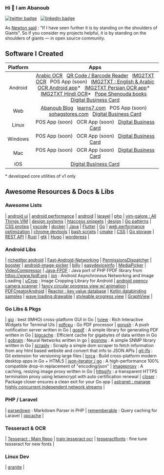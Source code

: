 ### Hi 👋 I am Abanoub

[![twitter badge](https://img.shields.io/badge/twitter-@_abanoub_hanna_-%231FA1F1?style=flat&logo=twitter&logoColor=white)](https://twitter.com/_abanoub_hanna_)
&nbsp;
[![linkedin badge](https://img.shields.io/badge/linkedin-abanoub_hanna-%230177B5?style=flat&logo=linkedin)](https://www.linkedin.com/in/abanoub-hanna)

As [Newton said](https://en.wikipedia.org/wiki/Standing_on_the_shoulders_of_giants) : "If I have seen further it is by standing on the shoulders of Giants". So if you consider my projects helpful, it is by standing on the shoulders of giants — in open source community.

## Software I Created

|Platform|Apps|
|:---:|:---:|
| Android | [Arabic OCR](https://appgallery.huawei.com/#/app/C102909069) &nbsp; [QR Code / Barcode Reader](https://github.com/abanoub-hanna/qr-scanner) &nbsp; [ IMG2TXT OCR](https://play.google.com/store/apps/details?id=com.softwarepharaoh.img2txt.latin) &nbsp;  POS App (soon) &nbsp; [IMG2TXT : English & Arabic OCR Android app](https://play.google.com/store/apps/details?id=com.softwarepharaoh.img2txt)* &nbsp; [IMG2TXT Persian OCR app](https://play.google.com/store/apps/details?id=com.softwarepharaoh.img2txt.persian)* &nbsp; [IMG2TXT Hindi OCR](https://play.google.com/store/apps/details?id=com.softwarepharaoh.img2txt.hindi)* &nbsp; [Pope Shenouda books](https://play.google.com/store/apps/details?id=com.softwarepharaoh.popebooks) &nbsp; [Digital Business Card](https://kartbusiness.com) |
| Web | [Abanoub Blog](https://www.abanoubhanna.com) &nbsp; [learns7.com](https://learns7.com) &nbsp; POS App (soon) &nbsp; [sohagstores.com](https://sohagstores.com/) &nbsp; [Digital Business Card](https://kartbusiness.com) |
| Linux | POS App (soon) &nbsp; OCR App (soon) &nbsp; [Digital Business Card](https://kartbusiness.com) |
| Windows | POS App (soon) &nbsp; OCR App (soon) &nbsp; [Digital Business Card](https://kartbusiness.com) |
| Mac | POS App (soon) &nbsp; OCR App (soon) &nbsp; [Digital Business Card](https://kartbusiness.com) |
| iOS | [Digital Business Card](https://kartbusiness.com) |

\* developed core utilities of v1 only

## Awesome Resources & Docs & Libs

### Awesome Lists

|
[android ui](https://github.com/wasabeef/awesome-android-ui)
|
[android performance](https://github.com/Juude/awesome-android-performance)
|
[android](https://github.com/JStumpp/awesome-android)
|
[laravel](https://github.com/chiraggude/awesome-laravel)
|
[php](https://github.com/ziadoz/awesome-php)
|
[vim-galore : All Things VIM](https://github.com/mhinz/vim-galore)
|
[design systems](https://github.com/alexpate/awesome-design-systems)
|
[htaccess snippets](https://github.com/phanan/htaccess)
|
[design](https://github.com/gztchan/awesome-design)
|
[Go patterns](https://github.com/tmrts/go-patterns)
|
[CSS protips](https://github.com/AllThingsSmitty/css-protips)
|
[vscode](https://github.com/viatsko/awesome-vscode)
|
[docker](https://github.com/veggiemonk/awesome-docker)
|
[Java](https://github.com/akullpp/awesome-java)
|
[Flutter](https://github.com/Solido/awesome-flutter)
|
[Go](https://github.com/avelino/awesome-go)
|
[web performance optimization](https://github.com/davidsonfellipe/awesome-wpo)
|
[chrome devtools](https://github.com/ChromeDevTools/awesome-chrome-devtools)
|
[bash scripts](https://github.com/awesome-lists/awesome-bash)
|
[cmake](https://github.com/onqtam/awesome-cmake)
|
[CSS](https://github.com/awesome-css-group/awesome-css)
|
[Go storage](https://github.com/gostor/awesome-go-storage)
|
[REST API](https://github.com/marmelab/awesome-rest)
|
[Rust](https://github.com/rust-unofficial/awesome-rust)
|
[gtk](https://github.com/myfreeweb/awesome-gtk)
|
[Hugo](https://github.com/theNewDynamic/awesome-hugo)
|
[wordpress](https://github.com/miziomon/awesome-wordpress)
|

### Android Libs

|
[richeditor android](https://github.com/wasabeef/richeditor-android)
|
[Fast-Android-Networking](https://github.com/amitshekhariitbhu/Fast-Android-Networking)
|
[PermissionsDispatcher](https://github.com/permissions-dispatcher/PermissionsDispatcher)
|
[booster](https://github.com/didi/booster)
|
[android-image-picker](https://github.com/esafirm/android-image-picker)
|
[billy](https://github.com/premium-minds/billy)
|
[easydeviceinfo](https://github.com/nisrulz/easydeviceinfo)
|
[MediaPicker](https://github.com/alhazmy13/MediaPicker)
|
[VideoCompressor](https://github.com/fishwjy/VideoCompressor)
|
[Java-FPDF](https://github.com/nkiraly/Java-FPDF) : Java port of PHP FPDF library from https://www.fpdf.org
|
[ion](https://github.com/koush/ion) : Android Asynchronous Networking and Image Loading
|
[uCrop](https://github.com/Yalantis/uCrop) : Image Cropping Library for Android
|
[android opencv camera scanner](https://github.com/aashari/android-opencv-camera-scanner)
|
[fancy circular progress view w/ animation](https://github.com/zekapp/Android-ProgressViews)
|
[PDFCreatorAndroid](https://github.com/tejpratap46/PDFCreatorAndroid)
|
[Reactor : key value database](https://github.com/oky2abbas/reactor)
|
[Kotlin databinding samples](https://github.com/android/databinding-samples)
|
[wave loading drawable](https://github.com/race604/WaveLoading)
|
[styleable progress view](https://github.com/WhiteDG/ProgressView)
|
[GraphView](https://github.com/jjoe64/GraphView)
|

### Go Libs & Pkgs

|
[gio](https://github.com/gioui/gio) : best (IMHO) cross-platform GUI in Go
|
[tview](https://github.com/rivo/tview) : Rich Interactive Widgets for Terminal UIs
|
[pdfcpu](https://github.com/pdfcpu/pdfcpu) : Go PDF processor
|
[gorush](https://github.com/appleboy/gorush) : A push notification server written in Go
|
[gopdf](https://github.com/signintech/gopdf) : A simple library for generating PDF written in Go
|
[bigcache](https://github.com/allegro/bigcache) : Efficient cache for gigabytes of data written in Go
|
[gobrain](https://github.com/goml/gobrain) : Neural Networks written in go
|
[gosnmp](https://github.com/alouca/gosnmp) : A simple SNMP library written in Go
|
[scraply](https://github.com/alash3al/scraply) : Scraply a simple dom scraper to fetch information from any html based website and convert that info to JSON APIs
|
[git-lfs](https://github.com/git-lfs/git-lfs) : Git extension for versioning large files
|
[lorca](https://github.com/zserge/lorca) : Build cross-platform modern desktop apps in Go + HTML5
|
[json-iterator / go](https://github.com/json-iterator/go) : A high-performance 100% compatible drop-in replacement of "encoding/json"
|
[imageproxy](https://github.com/willnorris/imageproxy) : A caching, resizing image proxy written in Go
|
[httpsify](https://github.com/alash3al/httpsify) : a transparent HTTPS termination proxy using letsencrypt with auto certification renewal
|
[closer](https://github.com/xlab/closer) : Package closer ensures a clean exit for your Go app
|
[astranet : manage highly concurrent independent network streams](https://github.com/zenhotels/astranet)
|

### PHP / Laravel

|
[parsedown](https://github.com/erusev/parsedown) : Markdown Parser in PHP
|
[rememberable](https://github.com/dwightwatson/rememberable) : Query caching for Laravel
|
[opcache](https://www.php.net/manual/en/opcache.installation.php)
|

### Tesseract & OCR

|
[Tesseract : Main Repo](https://github.com/tesseract-ocr/tesseract)
|
[train tesseract ocr](https://github.com/abanoub-hanna/train-tesseract-ocr)
|
[tesseractfonts](https://github.com/dhivehi/tesseractfonts) : fine tune tesseract for new fonts
|

### Linux Dev

|
[granite](https://github.com/elementary/granite)
|
